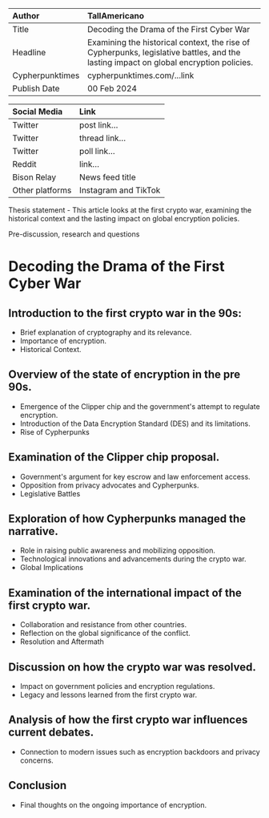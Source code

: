 | Author | TallAmericano |
| :---- | :---- |
| Title | Decoding the Drama of the First Cyber War |
| Headline  | Examining the historical context, the rise of Cypherpunks, legislative battles, and the lasting impact on global encryption policies. |
| Cypherpunktimes | cypherpunktimes.com/...link |
| Publish Date | 00 Feb 2024 |

| Social Media | Link |
| :---- | :---- |
| Twitter | post link… |
| Twitter | thread link… |
| Twitter | poll link… |
| Reddit  | link… |
| Bison Relay | News feed title |
| Other platforms | Instagram and TikTok |

Thesis statement - This article looks at the first crypto war, examining the historical context and the lasting impact on global encryption policies.

Pre-discussion, research and questions


# Decoding the Drama of the First Cyber War

## Introduction to the first crypto war in the 90s:

- Brief explanation of cryptography and its relevance.
- Importance of encryption.
- Historical Context.

## Overview of the state of encryption in the pre 90s.
- Emergence of the Clipper chip and the government's attempt to regulate encryption.
- Introduction of the Data Encryption Standard (DES) and its limitations.
- Rise of Cypherpunks

## Examination of the Clipper chip proposal.
- Government's argument for key escrow and law enforcement access.
- Opposition from privacy advocates and Cypherpunks.
- Legislative Battles

## Exploration of how Cypherpunks managed the narrative.
- Role in raising public awareness and mobilizing opposition.
- Technological innovations and advancements during the crypto war.
- Global Implications

## Examination of the international impact of the first crypto war.
- Collaboration and resistance from other countries.
- Reflection on the global significance of the conflict.
- Resolution and Aftermath

## Discussion on how the crypto war was resolved.
- Impact on government policies and encryption regulations.
- Legacy and lessons learned from the first crypto war.

## Analysis of how the first crypto war influences current debates.
- Connection to modern issues such as encryption backdoors and privacy concerns.

## Conclusion
- Final thoughts on the ongoing importance of encryption.
